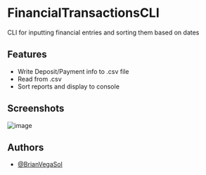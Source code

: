 
# FinancialTransactionsCLI

CLI for inputting financial entries and sorting them based on dates


## Features

- Write Deposit/Payment info to .csv file
- Read from .csv
- Sort reports and display to console 


## Screenshots

![image](https://github.com/user-attachments/assets/7179b522-ba61-4760-8144-d0cfb5fd01d5)


## Authors

- [@BrianVegaSol](https://github.com/BrianVegaSol)
